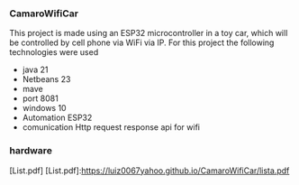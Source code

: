 ### CamaroWifiCar
This project is made using an ESP32 microcontroller in a toy car, which will be controlled by cell phone via WiFi via IP.
 For this project the following technologies were used

- java 21
- Netbeans 23
- mave
- port 8081
- windows 10
- Automation ESP32
- comunication Http request response api for wifi
### hardware  
[List.pdf]
[List.pdf]:https://luiz0067yahoo.github.io/CamaroWifiCar/lista.pdf 
